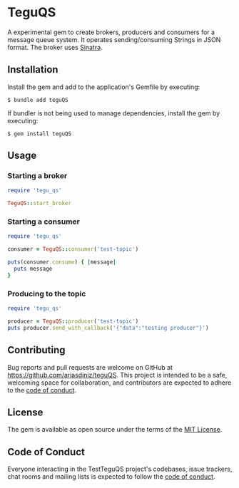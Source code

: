 # TeguQS

A experimental gem to create brokers, producers and consumers for a message queue system.
It operates sending/consuming Strings in JSON format.
The broker uses [Sinatra](https://sinatrarb.com/).
## Installation

Install the gem and add to the application's Gemfile by executing:

    $ bundle add teguQS

If bundler is not being used to manage dependencies, install the gem by executing:

    $ gem install teguQS

## Usage

### Starting a broker
```ruby
require 'tegu_qs'

TeguQS::start_broker
```

### Starting a consumer
```ruby
require 'tegu_qs'

consumer = TeguQS::consumer('test-topic')

puts(consumer.consume) { |message|
  puts message
}
```

### Producing to the topic
```ruby
require 'tegu_qs'

producer = TeguQS::producer('test-topic')
puts producer.send_with_callback('{"data":"testing producer"}')
```

## Contributing

Bug reports and pull requests are welcome on GitHub at https://github.com/ariasdiniz/teguQS. This project is intended to be a safe, welcoming space for collaboration, and contributors are expected to adhere to the [code of conduct](https://github.com/ariasdiniz/teguQS/blob/master/CODE_OF_CONDUCT.md).

## License

The gem is available as open source under the terms of the [MIT License](https://opensource.org/licenses/MIT).

## Code of Conduct

Everyone interacting in the TestTeguQS project's codebases, issue trackers, chat rooms and mailing lists is expected to follow the [code of conduct](https://github.com/ariasdiniz/teguQS/blob/master/CODE_OF_CONDUCT.md).
